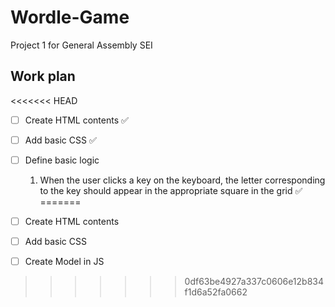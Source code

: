 # Wordle-Game

Project 1 for General Assembly SEI

## Work plan

<<<<<<< HEAD
- [ ] Create HTML contents ✅
- [ ] Add basic CSS ✅
- [ ] Define basic logic 

    1. When the user clicks a key on the keyboard, the letter corresponding to the key should appear in the appropriate square in the grid ✅
=======
- [ ] Create HTML contents
- [ ] Add basic CSS
- [ ] Create Model in JS
>>>>>>> 0df63be4927a337c0606e12b834f1d6a52fa0662
